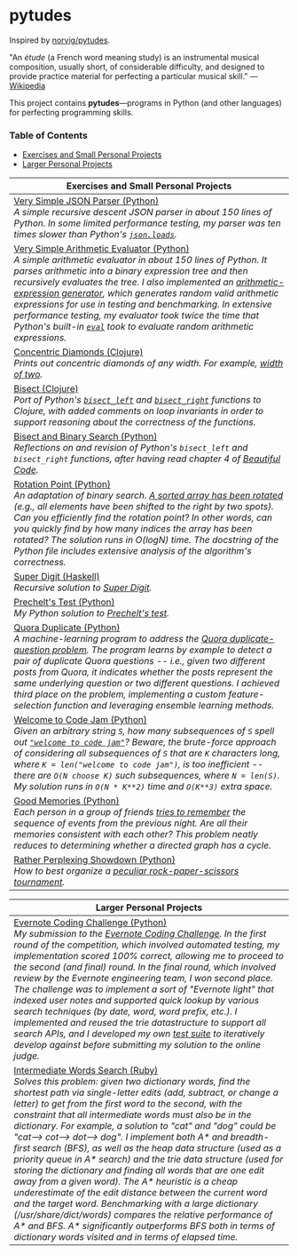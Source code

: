 # pytudes

Inspired by [norvig/pytudes](https://github.com/norvig/pytudes).

"An *étude* (a French word meaning study) is an instrumental musical composition, usually short, of considerable difficulty, and designed to provide practice material for perfecting a particular musical skill." &mdash; [Wikipedia](https://en.wikipedia.org/wiki/%C3%89tude)

This project contains **pytudes**&mdash;programs in Python (and other languages) for perfecting programming skills.

### Table of Contents

* [Exercises and Small Personal Projects](#small)
* [Larger Personal Projects](#large)

|<a name="small"></a>Exercises and Small Personal Projects|
|---|
|[Very Simple JSON Parser (Python)](https://gist.github.com/py-in-the-sky/02d18c427c07658adf0261a572e442d9)<br>*A simple recursive descent JSON parser in about 150 lines of Python. In some limited performance testing, my parser was ten times slower than Python's [`json.loads`](https://docs.python.org/2/library/json.html#json.loads).*|
|[Very Simple Arithmetic Evaluator (Python)](https://gist.github.com/py-in-the-sky/a2c00053b8a9ae9c70ceb37b871cebae)<br>*A simple arithmetic evaluator in about 150 lines of Python. It parses arithmetic into a binary expression tree and then recursively evaluates the tree. I also implemented an [arithmetic-expression generator](https://gist.github.com/py-in-the-sky/a2c00053b8a9ae9c70ceb37b871cebae#file-very_simple_arithmetic_evaluator-py-L179-L219), which generates random valid arithmetic expressions for use in testing and benchmarking. In extensive performance testing, my evaluator took twice the time that Python's built-in [`eval`](https://docs.python.org/2/library/functions.html#eval) took to evaluate random arithmetic expressions.*|
|[Concentric Diamonds (Clojure)](https://github.com/py-in-the-sky/challenges/blob/master/concentric_diamonds.clj)<br>*Prints out concentric diamonds of any width. For example, [width of two](https://github.com/py-in-the-sky/challenges/blob/master/concentric_diamonds.clj#L47-L56).*|
|[Bisect (Clojure)](https://github.com/py-in-the-sky/challenges/blob/master/bisect.clj)<br>*Port of Python's [`bisect_left`](https://docs.python.org/2/library/bisect.html#bisect.bisect_left) and [`bisect_right`](https://docs.python.org/2/library/bisect.html#bisect.bisect_right) functions to Clojure, with added comments on loop invariants in order to support reasoning about the correctness of the functions.*|
|[Bisect and Binary Search (Python)](https://gist.github.com/py-in-the-sky/e84fd9fc4db0da3f351631ba04b2d91b)<br>*Reflections on and revision of Python's `bisect_left` and `bisect_right` functions, after having read chapter 4 of [Beautiful Code](http://shop.oreilly.com/product/9780596510046.do).*|
|[Rotation Point (Python)](https://github.com/py-in-the-sky/challenges/blob/master/rotation_point.py)<br>*An adaptation of binary search. [A sorted array has been rotated](https://www.interviewcake.com/question/python/find-rotation-point) (e.g., all elements have been shifted to the right by two spots). Can you efficiently find the rotation point? In other words, can you quickly find by how many indices the array has been rotated? The solution runs in O(logN) time. The docstring of the Python file includes extensive analysis of the algorithm's correctness.*|
|[Super Digit (Haskell)](https://github.com/reprah/fp/blob/master/week-1-super-digit.hs)<br>*Recursive solution to [Super Digit](https://www.hackerrank.com/challenges/super-digit/problem).*|
|[Prechelt's Test (Python)](https://github.com/py-in-the-sky/challenges/blob/master/Prechelts_test_program/Prechelts_test_program.py)<br>*My Python solution to [Prechelt's test](http://www.flownet.com/ron/papers/lisp-java/instructions.html).*|
|[Quora Duplicate (Python)](https://github.com/py-in-the-sky/challenges/blob/master/quora_duplicate.py)<br>*A machine-learning program to address the [Quora duplicate-question problem](https://www.hackerrank.com/contests/quora-haqathon/challenges/duplicate). The program learns by example to detect a pair of duplicate Quora questions -- i.e., given two different posts from Quora, it indicates whether the posts represent the same underlying question or two different questions. I achieved third place on the problem, implementing a custom feature-selection function and leveraging ensemble learning methods.*|
|[Welcome to Code Jam (Python)](https://github.com/py-in-the-sky/challenges/blob/master/google-code-jam/welcome_to_code_jam.py)<br>*Given an arbitrary string `S`, how many subsequences of `S` spell out [`"welcome to code jam"`](https://code.google.com/codejam/contest/90101/dashboard#s=p2)? Beware, the brute-force approach of considering all subsequences of `S` that are `K` characters long, where `K = len("welcome to code jam")`, is too inefficient -- there are `O(N choose K)` such subsequences, where `N = len(S)`. My solution runs in `O(N * K**2)` time and `O(K**3)` extra space.*|
|[Good Memories (Python)](https://github.com/py-in-the-sky/challenges/blob/master/hackerrank/good_memories.py)<br>*Each person in a group of friends [tries to remember](https://www.hackerrank.com/contests/booking-passions-hacked-backend/challenges/good-memories/problem) the sequence of events from the previous night. Are all their memories consistent with each other? This problem neatly reduces to determining whether a directed graph has a cycle.*|
|[Rather Perplexing Showdown (Python)](https://github.com/py-in-the-sky/challenges/blob/master/google-code-jam/rather_perplexing_showdown.py)<br>*How to best organize a [peculiar rock-paper-scissors tournament](https://code.google.com/codejam/contest/10224486/dashboard).*|

|<a name="large"></a>Larger Personal Projects|
|---|
|[Evernote Coding Challenge (Python)](https://github.com/py-in-the-sky/challenges/blob/master/evernote.py)<br>*My submission to the [Evernote Coding Challenge](https://www.hackerrank.com/evernote-coding-challenge). In the first round of the competition, which involved automated testing, my implementation scored 100% correct, allowing me to proceed to the second (and final) round. In the final round, which involved review by the Evernote engineering team, I won second place. The challenge was to implement a sort of "Evernote light" that indexed user notes and supported quick lookup by various search techniques (by date, word, word prefix, etc.). I implemented and reused the trie datastructure to support all search APIs, and I developed my own [test suite](https://github.com/py-in-the-sky/challenges/blob/master/evernote_test.py) to iteratively develop against before submitting my solution to the online judge.*|
|[Intermediate Words Search (Ruby)](https://github.com/py-in-the-sky/challenges/tree/master/intermediate_words_search_ruby)<br>*Solves this problem: given two dictionary words, find the shortest path via single-letter edits (add, subtract, or change a letter) to get from the first word to the second, with the constraint that all intermediate words must also be in the dictionary. For example, a solution to "cat" and "dog" could be "cat--> cot--> dot--> dog". I implement both A\* and breadth-first search (BFS), as well as the heap data structure (used as a priority queue in A\* search) and the trie data structure (used for storing the dictionary and finding all words that are one edit away from a given word). The A\* heuristic is a cheap underestimate of the edit distance between the current word and the target word. Benchmarking with a large dictionary (/usr/share/dict/words) compares the relative performance of A\* and BFS. A\* significantly outperforms BFS both in terms of dictionary words visited and in terms of elapsed time.*|
